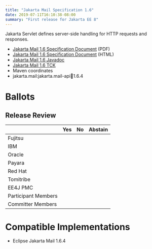 ```yaml
---
title: "Jakarta Mail Specification 1.6"
date: 2019-07-11T16:10:38-08:00
summary: "First release for Jakarta EE 8"
---
```

Jakarta Servlet defines server-side handling for HTTP requests and responses.

* [Jakarta Mail 1.6 Specification Document](./mail-spec-1.6.pdf) (PDF)
* [Jakarta Mail 1.6 Specification Document](./mail-spec-1.6.html) (HTML)
* [Jakarta Mail 1.6 Javadoc](./apidocs)
* [Jakarta Mail 1.6 TCK](http://download.eclipse.org/ee4j/mail-tck/1.6.0/release/mailtck-1.6.0_10-Jul-2019.zip)
* Maven coordinates
 * jakarta.mail:jakarta.mail-api:jar:1.6.4

# Ballots

## Release Review

|                       |  Yes    | No      | Abstain  |
|-----------------------|---------|---------|----------|
|Fujitsu                |         |         |          |
|IBM                    |         |         |          |
|Oracle                 |         |         |          |
|Payara                 |         |         |          |
|Red Hat                |         |         |          |
|Tomitribe              |         |         |          |
|EE4J PMC               |         |         |          |
|Participant Members    |         |         |          |
|Committer Members      |         |         |          |

# Compatible Implementations

* Eclipse Jakarta Mail 1.6.4
